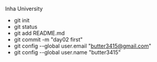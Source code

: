 Inha University

- git init
- git status
- git add README.md
- git commit -m "day02 first"
- git config --global user.email "butter3415@gmail.com"
- git config --global user.name "butter3415"